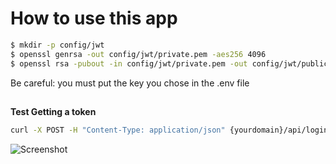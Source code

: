 # How to use this app

``` bash
$ mkdir -p config/jwt 
$ openssl genrsa -out config/jwt/private.pem -aes256 4096
$ openssl rsa -pubout -in config/jwt/private.pem -out config/jwt/public.pem
```
Be careful: you must put the key you chose in the .env file
##
**Test Getting a token**

```bash
curl -X POST -H "Content-Type: application/json" {yourdomain}/api/login_check -d '{"username":"{yourusername}", "password":"{yourpassword}"}'

```

![Screenshot](login_check.png)